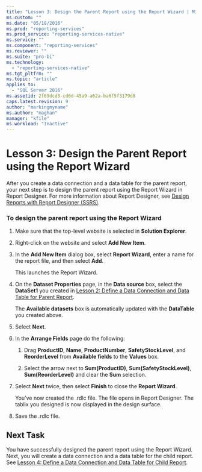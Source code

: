 ```yaml
---
title: "Lesson 3: Design the Parent Report using the Report Wizard | Microsoft Docs"
ms.custom: ""
ms.date: "05/18/2016"
ms.prod: "reporting-services"
ms.prod_service: "reporting-services-native"
ms.service: ""
ms.component: "reporting-services"
ms.reviewer: ""
ms.suite: "pro-bi"
ms.technology: 
  - "reporting-services-native"
ms.tgt_pltfrm: ""
ms.topic: "article"
applies_to: 
  - "SQL Server 2016"
ms.assetid: 2f69dcd3-cd6d-45a9-a62a-ba6f5f3179d8
caps.latest.revision: 9
author: "markingmyname"
ms.author: "maghan"
manager: "kfile"
ms.workload: "Inactive"
---
```

# Lesson 3: Design the Parent Report using the Report Wizard
After you create a data connection and a data table for the parent report, your next step is to design the parent report using the Report Wizard in Report Designer. For more information about Report Designer, see [Design Reports with Report Designer &#40;SSRS&#41;](../reporting-services/tools/design-reporting-services-paginated-reports-with-report-designer-ssrs.md).  
  
### To design the parent report using the Report Wizard  
  
1.  Make sure that the top-level website is selected in **Solution Explorer**.  
  
2.  Right-click on the website and select **Add New Item**.  
  
3.  In the **Add New Item** dialog box, select **Report Wizard**, enter a name for the report file, and then select **Add**.  
  
    This launches the Report Wizard.  
  
4.  On the **Dataset Properties** page, in the **Data source** box, select the **DataSet1** you created in [Lesson 2: Define a Data Connection and Data Table for Parent Report](../reporting-services/lesson-2-define-a-data-connection-and-data-table-for-parent-report.md).  
  
    The **Available datasets** box is automatically updated with the **DataTable** you created above.  
  
5.  Select **Next**.  
  
6.  In the **Arrange Fields** page do the following:  
  
    1.  Drag **ProductID**, **Name**, **ProductNumber**, **SafetyStockLevel**, and **ReorderLevel** from **Available fields** to the **Values** box.  
  
    2.  Select the arrow next to **Sum(ProductID)**, **Sum(SafetyStockLevel)**, **Sum(ReorderLevel)** and clear the **Sum** selection.  
  
7.  Select **Next** twice, then select **Finish** to close the **Report Wizard**.  
  
    You’ve now created the .rdlc file. The file opens in Report Designer. The tablix you designed is now displayed in the design surface.  
  
8.  Save the .rdlc file.  
  
## Next Task  
You have successfully designed the parent report using the Report Wizard. Next, you will create a data connection and a data table for the child report. See [Lesson 4: Define a Data Connection and Data Table for Child Report](../reporting-services/lesson-4-define-a-data-connection-and-data-table-for-child-report.md).  
  
  
  

